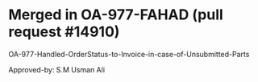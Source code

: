 # Merged in OA-977-FAHAD (pull request #14910)

OA-977-Handled-OrderStatus-to-Invoice-in-case-of-Unsubmitted-Parts

Approved-by: S.M Usman Ali
